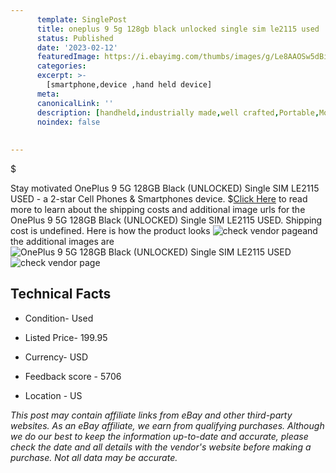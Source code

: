 ```yaml
---
      template: SinglePost
      title: oneplus 9 5g 128gb black unlocked single sim le2115 used
      status: Published
      date: '2023-02-12'
      featuredImage: https://i.ebayimg.com/thumbs/images/g/Le8AAOSw5dBi~D64/s-l225.jpg
      categories: 
      excerpt: >-
        [smartphone,device ,hand held device]
      meta:
      canonicalLink: ''
      description: [handheld,industrially made,well crafted,Portable,Mobile,Compact,Convenient,Lightweight,Maneuverable,Man-portable,Miniature,Carriable,Hand-held,Light,Holdable,Transportable,Mobile device,Pocket-sized,On-the-go,Wireless,Cordless,Compact size,Convenient size, smartphone,device ,hand held device]
      noindex: false
      
        
---
```

$

Stay motivated OnePlus 9 5G 128GB Black (UNLOCKED) Single SIM LE2115 USED - a 2-star Cell Phones & Smartphones device.
$[Click Here](https://www.ebay.com/itm/185708555452?hash=item2b3d17acbc%3Ag%3ALe8AAOSw5dBi%7ED64&mkevt=1&mkcid=1&mkrid=711-53200-19255-0&campid=%253CePNCampaignId%253E&customid=%253CreferenceId%253E&toolid=10049) to read more to learn about the shipping costs and additional image urls for the OnePlus 9 5G 128GB Black (UNLOCKED) Single SIM LE2115 USED. Shipping cost is undefined. Here is how the product looks ![check vendor page](https://i.ebayimg.com/thumbs/images/g/Le8AAOSw5dBi~D64/s-l225.jpg)and the additional images are![OnePlus 9 5G 128GB Black (UNLOCKED) Single SIM LE2115 USED](https://i.ebayimg.com/images/g/Le8AAOSw5dBi~D64/s-l1600.jpg)![check vendor page](https://origin-galleryplus.ebayimg.com/ws/web/185708555452_2_0_1/225x225.jpg,https://origin-galleryplus.ebayimg.com/ws/web/185708555452_3_0_1/225x225.jpg,https://origin-galleryplus.ebayimg.com/ws/web/185708555452_4_0_1/225x225.jpg,https://origin-galleryplus.ebayimg.com/ws/web/185708555452_5_0_1/225x225.jpg,https://origin-galleryplus.ebayimg.com/ws/web/185708555452_6_0_1/225x225.jpg,https://origin-galleryplus.ebayimg.com/ws/web/185708555452_7_0_1/225x225.jpg,https://origin-galleryplus.ebayimg.com/ws/web/185708555452_8_0_1/225x225.jpg,https://origin-galleryplus.ebayimg.com/ws/web/185708555452_9_0_1/225x225.jpg)



 ## Technical Facts 



     
      

 - Condition- Used 


      

 - Listed Price- 199.95 


      

 - Currency- USD 


      

 - Feedback score - 5706 


      

 - Location - US 


      
      

 *_This post may contain affiliate links from eBay and other third-party websites. As an eBay affiliate, we earn from qualifying purchases. Although we do our best to keep the information up-to-date and accurate, please check the date and all details with the vendor's website before making a purchase. Not all data may be accurate._*







